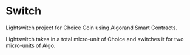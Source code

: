 # Switch
Lightswitch project for Choice Coin using Algorand Smart Contracts.

Lightswitch takes in a total micro-unit of Choice and switches it for two micro-units of Algo.

